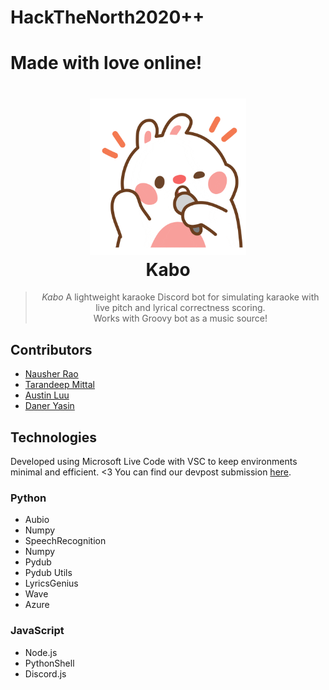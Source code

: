 # HackTheNorth2020++
# Made with love online!

<h1 align="center">
  <a href=""><img src="assets/img/mic.gif" width="250"/></a>
  <br>
  Kabo
</h1>

<blockquote align="center">
  <em>Kabo</em> A lightweight karaoke Discord bot for simulating karaoke with live pitch and lyrical correctness scoring.<br>
  Works with Groovy bot as a music source!
</blockquote>

## Contributors
- [Nausher Rao](https://www.github.com/sherrao)<br>
- [Tarandeep Mittal](https://www.github.com/tdmittens)<br>
- [Austin Luu](https://www.github.com/AustinLuu)<br>
- [Daner Yasin](https://github.com/danerkestey)<br>

## Technologies
Developed using Microsoft Live Code with VSC to keep environments minimal and efficient. <3
You can find our devpost submission [here](https://devpost.com/software/karaokebot).

### Python
- Aubio
- Numpy
- SpeechRecognition
- Numpy
- Pydub
- Pydub Utils
- LyricsGenius
- Wave
- Azure

### JavaScript
- Node.js
- PythonShell
- Discord.js
